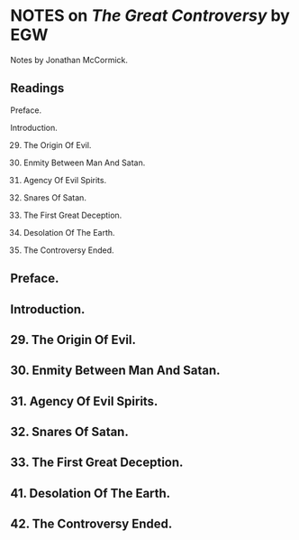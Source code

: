 # NOTES on _The Great Controversy_ by EGW

Notes by Jonathan McCormick. 

## Readings

Preface.

Introduction.

29. The Origin Of Evil.

30. Enmity Between Man And Satan.

31. Agency Of Evil Spirits.

32. Snares Of Satan.

33. The First Great Deception.

41. Desolation Of The Earth.

42. The Controversy Ended.

## Preface.
## Introduction.
## 29. The Origin Of Evil. 
## 30. Enmity Between Man And Satan.
## 31. Agency Of Evil Spirits.
## 32. Snares Of Satan.
## 33. The First Great Deception.
## 41. Desolation Of The Earth.
## 42. The Controversy Ended.
